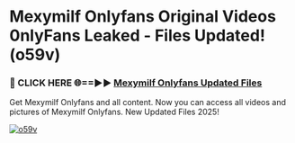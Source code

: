 # Mexymilf Onlyfans Original Videos 0nlyFans Leaked - Files Updated! (o59v)

<h3>🔴 CLICK HERE 🌐==►► <a href="https://tinyurl.com/ehrbuxhb" rel="nofollow">Mexymilf Onlyfans Updated Files</a></h3>

Get Mexymilf Onlyfans and all content. Now you can access all videos and pictures of Mexymilf Onlyfans. New Updated Files 2025!

[![o59v](https://i.imgur.com/lVYEuWS.gif)](https://tinyurl.com/ehrbuxhb)

